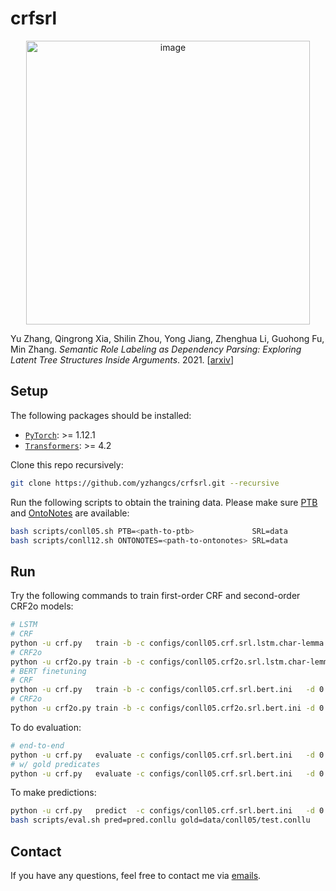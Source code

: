 # crfsrl

<p align="center"><img width="454" alt="image" src="https://user-images.githubusercontent.com/18402347/139386770-a1ca94a6-76c0-4d4c-8965-34a505d59ad4.png"></p>

Yu Zhang, Qingrong Xia, Shilin Zhou, Yong Jiang, Zhenghua Li, Guohong Fu, Min Zhang. _Semantic Role Labeling as Dependency Parsing: Exploring Latent Tree Structures Inside Arguments_. 2021. [[arxiv](http://arxiv.org/abs/2110.06865)]

## Setup

The following packages should be installed:
* [`PyTorch`](https://github.com/pytorch/pytorch): >= 1.12.1
* [`Transformers`](https://github.com/huggingface/transformers): >= 4.2

Clone this repo recursively:
```sh
git clone https://github.com/yzhangcs/crfsrl.git --recursive
```

Run the following scripts to obtain the training data.
Please make sure [PTB](http://catalog.ldc.upenn.edu/LDC99T42) and [OntoNotes](https://catalog.ldc.upenn.edu/LDC2013T19) are available:
```sh
bash scripts/conll05.sh PTB=<path-to-ptb>             SRL=data
bash scripts/conll12.sh ONTONOTES=<path-to-ontonotes> SRL=data
```

## Run

Try the following commands to train first-order CRF and second-order CRF2o models:
```sh
# LSTM
# CRF
python -u crf.py   train -b -c configs/conll05.crf.srl.lstm.char-lemma.ini   -d 0 -f char lemma -p exp/conll05.crf.srl.lstm.char-lemma/model   --cache --binarize
# CRF2o
python -u crf2o.py train -b -c configs/conll05.crf2o.srl.lstm.char-lemma.ini -d 0 -f char lemma -p exp/conll05.crf2o.srl.lstm.char-lemma/model --cache --binarize
# BERT finetuning
# CRF
python -u crf.py   train -b -c configs/conll05.crf.srl.bert.ini   -d 0 -p exp/conll05.crf.srl.bert/model   --batch-size=1000 --encoder bert --bert bert-large-cased --cache --binarize
# CRF2o
python -u crf2o.py train -b -c configs/conll05.crf2o.srl.bert.ini -d 0 -p exp/conll05.crf2o.srl.bert/model --batch-size=1000 --encoder bert --bert bert-large-cased --cache --binarize
```
To do evaluation:
```sh
# end-to-end
python -u crf.py   evaluate -c configs/conll05.crf.srl.bert.ini   -d 0 -p exp/conll05.crf.srl.bert/model
# w/ gold predicates
python -u crf.py   evaluate -c configs/conll05.crf.srl.bert.ini   -d 0 -p exp/conll05.crf.srl.bert/model --prd
```
To make predictions:
```sh
python -u crf.py   predict  -c configs/conll05.crf.srl.bert.ini   -d 0 -p exp/conll05.crf.srl.bert/model
bash scripts/eval.sh pred=pred.conllu gold=data/conll05/test.conllu
```

## Contact

If you have any questions, feel free to contact me via [emails](mailto:yzhang.cs@outlook.com).
